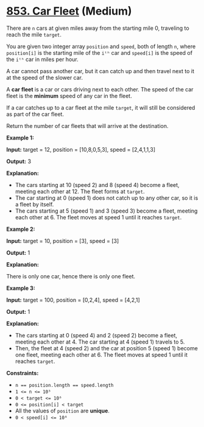 # [853. Car Fleet][link] (Medium)

[link]: https://leetcode.com/problems/car-fleet/

There are `n` cars at given miles away from the starting mile 0, traveling to reach the mile
`target`.

You are given two integer array `position` and `speed`, both of length `n`, where `position[i]` is
the starting mile of the `iᵗʰ` car and `speed[i]` is the speed of the `iᵗʰ` car in miles per hour.

A car cannot pass another car, but it can catch up and then travel next to it at the speed of the
slower car.

A **car fleet** is a car or cars driving next to each other. The speed of the car fleet is the
**minimum** speed of any car in the fleet.

If a car catches up to a car fleet at the mile `target`, it will still be considered as part of the
car fleet.

Return the number of car fleets that will arrive at the destination.

**Example 1:**

**Input:** target = 12, position = \[10,8,0,5,3\], speed = \[2,4,1,1,3\]

**Output:** 3

**Explanation:**

- The cars starting at 10 (speed 2) and 8 (speed 4) become a fleet, meeting each other at 12. The
fleet forms at `target`.
- The car starting at 0 (speed 1) does not catch up to any other car, so it is a fleet by itself.
- The cars starting at 5 (speed 1) and 3 (speed 3) become a fleet, meeting each other at 6. The fleet
moves at speed 1 until it reaches `target`.

**Example 2:**

**Input:** target = 10, position = \[3\], speed = \[3\]

**Output:** 1

**Explanation:**

There is only one car, hence there is only one fleet.

**Example 3:**

**Input:** target = 100, position = \[0,2,4\], speed = \[4,2,1\]

**Output:** 1

**Explanation:**

- The cars starting at 0 (speed 4) and 2 (speed 2) become a fleet, meeting each other at 4. The car
starting at 4 (speed 1) travels to 5.
- Then, the fleet at 4 (speed 2) and the car at position 5 (speed 1) become one fleet, meeting each
other at 6. The fleet moves at speed 1 until it reaches `target`.

**Constraints:**

- `n == position.length == speed.length`
- `1 <= n <= 10⁵`
- `0 < target <= 10⁶`
- `0 <= position[i] < target`
- All the values of `position` are **unique**.
- `0 < speed[i] <= 10⁶`
